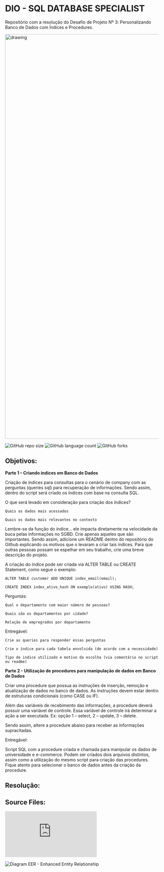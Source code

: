 
# DIO - SQL DATABASE SPECIALIST

Repositório com a resolução do Desafio de Projeto Nº 3: Personalizando Banco de Dados com Índices e Procedures.

<img src="images\INDEXING_DATABASES" align='center' alt="drawing" width="1323" heigth="614"/>

![GitHub repo size](https://img.shields.io/github/repo-size/adricbarros/DIO-SQL-Database-Specialist?style=for-the-badge)
![GitHub language count](https://img.shields.io/github/languages/count/adricbarros/DIO-SQL-Database-Specialist?style=for-the-badge)
![GitHub forks](https://img.shields.io/github/forks/adricbarros/DIO-SQL-Database-Specialist?style=for-the-badge)


## Objetivos:


**Parte 1 – Criando índices em Banco de Dados**

Criação de índices para consultas para o cenário de company com as perguntas (queries sql) para recuperação de informações. Sendo assim, dentro do script será criado os índices com base na consulta SQL.  

O que será levado em consideração para criação dos índices? 

    Quais os dados mais acessados 

    Quais os dados mais relevantes no contexto 

Lembre-se da função do índice... ele impacta diretamente na velocidade da buca pelas informações no SGBD. Crie apenas aqueles que são importantes. Sendo assim, adicione um README dentro do repositório do Github explicando os motivos que o levaram a criar tais índices. Para que outras pessoas possam se espelhar em seu trabalho, crie uma breve descrição do projeto. 

 
A criação do índice pode ser criada via ALTER TABLE ou CREATE Statement, como segue o exemplo: 

    ALTER TABLE customer ADD UNIQUE index_email(email); 

    CREATE INDEX index_ativo_hash ON exemplo(ativo) USING HASH; 

Perguntas:  

    Qual o departamento com maior número de pessoas? 

    Quais são os departamentos por cidade? 

    Relação de empregrados por departamento 

Entregável: 

    Crie as queries para responder essas perguntas 

    Crie o índice para cada tabela envolvida (de acordo com a necessidade) 

    Tipo de indice utilizado e motivo da escolha (via comentário no script ou readme) 



**Parte 2 - Utilização de procedures para manipulação de dados em Banco de Dados**


Criar uma procedure que possua as instruções de inserção, remoção e atualização de dados no banco de dados. As instruções devem estar dentro de estruturas condicionais (como CASE ou IF).  

Além das variáveis de recebimento das informações, a procedure deverá possuir uma variável de controle. Essa variável de controle irá determinar a ação a ser executada. Ex: opção 1 – select, 2 – update, 3 – delete. 

Sendo assim, altere a procedure abaixo para receber as informações supracitadas. 


Entregável: 

Script SQL com a procedure criada e chamada para manipular os dados de universidade e e-commerce. Podem ser criados dois arquivos distintos, assim como a utilização do mesmo script para criação das procedures. Fique atento para selecionar o banco de dados antes da criação da procedure.  

## Resolução:




## Source Files:
  
![SQL Create Script](https://github.com/adricbarros/DIO-SQL-Database-Specialist/blob/693ee4edae7a77c6571789ea09241c405e2cde3f/DP2/src/SQL_Create_Script-Oficina.sql)

![Diagram EER - Enhanced Entity Relationship](https://github.com/adricbarros/DIO-SQL-Database-Specialist/blob/66b7d8215fe1f7b580df8b3991df008bfa28ef5a/DP2/src/Diagrama%20EER%20-%20Oficina%20v2.0.mwb)

